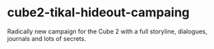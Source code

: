 # cube2-tikal-hideout-campaing
Radically new campaign for the Cube 2 with a full storyline, dialogues, journals and lots of secrets.
